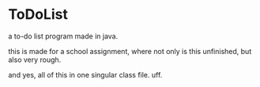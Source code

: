 # ToDoList
a to-do list program made in java.

this is made for a school assignment, where not only is this unfinished, but also very rough.

and yes, all of this in one singular class file. uff.
